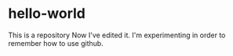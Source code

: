 # hello-world
This is a repository
Now I've edited it.
I'm experimenting in order to remember how to use github.
